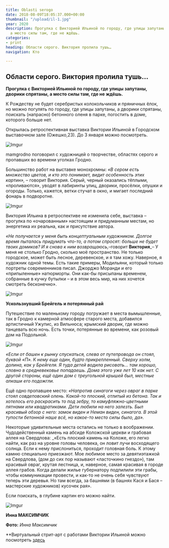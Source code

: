 ```yaml
---
title: Oblasti serogo
date: 2018-08-09T18:05:37.000+00:00
thumbnail: "/upload/il-1.jpg"
year: 2020
description: Прогулка с Викторией Ильиной по городу, где улицы запутаны, дворики спрятаны,
  а место силы там, где не ждёшь.
categories:
- print
heading: Области серого. Виктория пролила тушь…
navigation: Кто

---
```

## **Области серого. Виктория пролила тушь…**

**Прогулка с Викторией Ильиной по городу, где улицы запутаны, дворики спрятаны, а место силы там, где не ждёшь.**

К Рождеству не будет серебристых колокольчиков и пряничных ёлок, но можно погулять по городу, где улицы запутаны, а дворики спрятаны, поискать (напрасно) бетонного оленя в парке, погостить в доме, которого больше нет.

Открылась ретроспективная выставка Виктории Ильиной в Городском выставочном зале (Ожешко,23). До 3 января можно посмотреть. 

![Imgur](https://i.imgur.com/EfUGnUX.jpg)

mamgrodno поговорил с художницей о творчестве, областях серого и пропавших во времени уголках Гродно.

Большинство работ на выставке монохромны: _«В сером есть множество цветов, и кто это понимает, видит особенность этих картин»,_ – говорит Виктория. Серый, черный оказались тёплыми, «проливаются», уводят в лабиринты улиц, дворики, просёлки, опушки и огороды. Только, кажется, ветки стучат в окно, и мигает последний фонарь в подворотне. 

![Imgur](https://i.imgur.com/zOTlmiz.jpg)

Виктория Ильина в ретроспективе не изменила себе, выставка – прогулка по «очарованным» настоящим и придуманным местам, но энергетика их реальна, как и присутствие автора.

_«Не получается у меня быть концептуальным художником. Долгое время пыталась придумать что-то, а потом спросят: больше не будет твоих домиков? И я снова к ним возвращаюсь,_–говорит **Виктория**_– У меня не столько Гродно, сколько моё пространство. Не только городское, может быть лесное, деревенское, и я там хожу. Наверное, я художник одной темы. Есть такие примеры, Модильяни, который только портреты современников писал. Джорджо Моранди и его «припыленные» натюрморты. Они как-бы присыпаны временем, собранные в кучку бутылки – и в этом весь мир, на них хочется смотреть бесконечно».

![Imgur](https://i.imgur.com/bmAWLj4.jpg)

**Ускользнувший Брейгель и потерянный рай**

Путешествие по маленькому городу погружает в места вымышленные, так в Гродно к камерной атмосфере старого места, добавился артистичный Ужупис, из Вильнюса; крымский дворик, где можно танцевать всю ночь.   Есть точки, потерянные во времени, как розовый дом на Подольной. 

![Imgur](https://i.imgur.com/2e1BS38.jpg)

_«Если от башен к рынку спускаться, слева от путепровода он стоял, буквой «П».  К нему еще один, будто прикрепленный. Сверху холм, долина, как у Брейгеля.  Я туда детей водила рисовать… там хорошо, словно в средневековье попадаешь. Дома этого уже лет 10 как нет. С другой стороны, ещё один дом с треугольной крышей был, местные алкаши его подожгли._

Ещё одно пропавшее место: _«Напротив синагоги через овраг в парке стоял совдеповский олень.  Какой-то плоский, отлитый из бетона. Так и хотелось его раскрасить то под зебру, то камуфляжно-цветными пятнами или квадратиками. Дети любили на него залезть. Был красивый обзор с него: замок виден и Неман виден, синагога. В этой тупости бетонной наше всё, но какое-то место силы было, да»._

Некоторые удивительные места остались не только в воображении. Чудодейственный камень на абсиде Коложской церкви и грабовая аллея на Свердлова: _«Есть плоский камень на Коложе, его легко найти, как раз на уровне головы человека, он ловит лучи восходящего солнца.  Если к нему прислониться, проходит головная боль. К этому камню специально приезжают. Мое любимое место за девятиэтажкой на Свердлова, (дом до сих пор называют «ласточкино гнездо»), там красивый овраг, крутая лестница, и, наверное, самая красивая в городе аллея грабов. Когда делали жилье губернатору подпилили эти грабы, чтобы коммуникации провести, и как-то не очень себя чувствуют теперь эти деревья. Но там всегда, за башнями (в башнях Кася и Бася – мастерские художников) кусочек рая».

Если поискать, в глубине картин его можно найти.

![Imgur](https://i.imgur.com/IHzR1wF.jpg)
  
**Инна МАКСИМЧИК**

**Фото:** _Инна Максимчик_

**Виртуальный стрит-арт с работами Виктории Ильиной можно посмотреть [здесь](https://mamgrodno.netlify.app/panorama/hilyina.html)